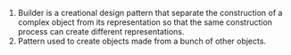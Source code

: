 1. Builder is a creational design pattern that separate the construction of a complex object from its representation so that the same construction process can create different representations.
2. Pattern used to create objects made from a bunch of other objects.